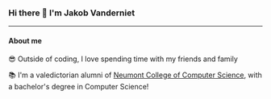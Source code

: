 ### Hi there 👋 I'm Jakob Vanderniet

---

#### About me

😎 Outside of coding, I love spending time with my friends and family

📚 I'm a valedictorian alumni of <a href="https://www.neumont.edu/">Neumont College of Computer Science</a>, with a bachelor's degree in Computer Science!

<!--
OUTDATED
💼 Here is my [Resume](https://github.com/JakobusV/JakobusV/blob/main/Vanderniet%2C%20Jakob%20-%20BSCS%20(github).pdf)!

**JakobusV/JakobusV** is a ✨ _special_ ✨ repository because its `README.md` (this file) appears on your GitHub profile.

Here are some ideas to get you started:

- 🔭 I’m currently working on ...
- 🌱 I’m currently learning ...
- 👯 I’m looking to collaborate on ...
- 🤔 I’m looking for help with ...
- 💬 Ask me about ...
- 📫 How to reach me: ...
- 😄 Pronouns: ...
- ⚡ Fun fact: ...
-->
